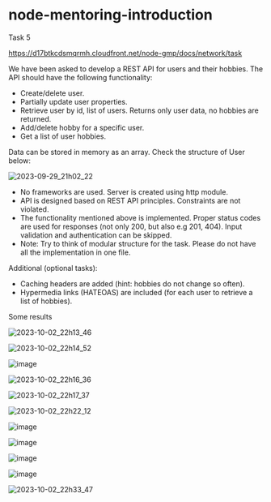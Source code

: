# node-mentoring-introduction
Task 5

https://d17btkcdsmqrmh.cloudfront.net/node-gmp/docs/network/task

We have been asked to develop a REST API for users and their hobbies. The API should have the following functionality:

- Create/delete user.
- Partially update user properties.
- Retrieve user by id, list of users. Returns only user data, no hobbies are returned.
- Add/delete hobby for a specific user.
- Get a list of user hobbies.

Data can be stored in memory as an array. Check the structure of User below:

![2023-09-29_21h02_22](https://github.com/kandalova/node-mentoring-introduction/assets/26093763/299626bb-6d98-431f-af68-13c2acfd7459)


- No frameworks are used. Server is created using http module.
- API is designed based on REST API principles. Constraints are not violated.
- The functionality mentioned above is implemented. Proper status codes are used for responses (not only 200, but also e.g 201, 404). Input validation and authentication can be skipped.
- Note: Try to think of modular structure for the task. Please do not have all the implementation in one file.

Additional (optional tasks):
- Caching headers are added (hint: hobbies do not change so often).
- Hypermedia links (HATEOAS) are included (for each user to retrieve a list of hobbies).

Some results

![2023-10-02_22h13_46](https://github.com/kandalova/node-mentoring-introduction/assets/26093763/ed8fc1c6-3d02-40ea-8a77-785bad6810eb)

![2023-10-02_22h14_52](https://github.com/kandalova/node-mentoring-introduction/assets/26093763/f6da5e4b-2959-4842-ab9f-ea330a4b2ccf)

![image](https://github.com/kandalova/node-mentoring-introduction/assets/26093763/93449270-ee27-4240-9bcb-a445a78f75e7)

![2023-10-02_22h16_36](https://github.com/kandalova/node-mentoring-introduction/assets/26093763/e06107a0-ef9f-4f0a-aa70-e0c62239b0a3)

![2023-10-02_22h17_37](https://github.com/kandalova/node-mentoring-introduction/assets/26093763/4e38d9ee-40a7-4666-b08b-781d289ac0b4)

![2023-10-02_22h22_12](https://github.com/kandalova/node-mentoring-introduction/assets/26093763/b60d27dd-51d2-48ed-a257-5c18b4b1cc8a)

![image](https://github.com/kandalova/node-mentoring-introduction/assets/26093763/77c2f0d6-e214-4f97-a2f4-84c12b0a622d)

![image](https://github.com/kandalova/node-mentoring-introduction/assets/26093763/7feecf9f-c953-42e5-a22f-fbc2db1fdc9c)

![image](https://github.com/kandalova/node-mentoring-introduction/assets/26093763/562c1e4a-090a-4a21-8c93-a85b28a117af)

![image](https://github.com/kandalova/node-mentoring-introduction/assets/26093763/15371933-5a6c-4645-981b-cb43810297fb)

![2023-10-02_22h33_47](https://github.com/kandalova/node-mentoring-introduction/assets/26093763/75d7d896-e499-4bb5-aad4-3eb97963bd3e)





